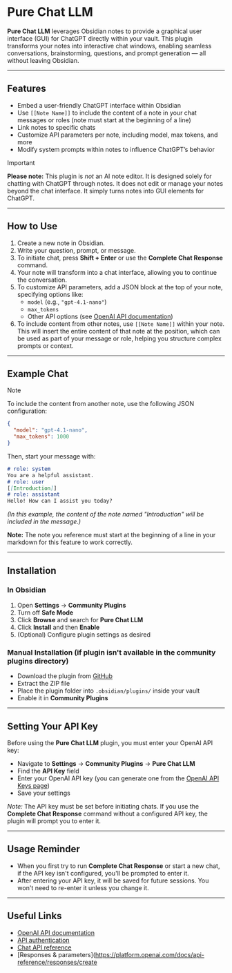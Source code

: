 # Pure Chat LLM

**Pure Chat LLM** leverages Obsidian notes to provide a graphical user interface (GUI) for ChatGPT directly within your vault. This plugin transforms your notes into interactive chat windows, enabling seamless conversations, brainstorming, questions, and prompt generation — all without leaving Obsidian.

---

## Features

- Embed a user-friendly ChatGPT interface within Obsidian
- Use `[[Note Name]]` to include the content of a note in your chat messages or roles (note must start at the beginning of a line)
- Link notes to specific chats
- Customize API parameters per note, including model, max tokens, and more
- Modify system prompts within notes to influence ChatGPT’s behavior

> [!IMPORTANT]
> **Please note:** This plugin is *not* an AI note editor. It is designed solely for chatting with ChatGPT through notes. It does not edit or manage your notes beyond the chat interface. It simply turns notes into GUI elements for ChatGPT.

---

## How to Use

1. Create a new note in Obsidian.
2. Write your question, prompt, or message.
3. To initiate chat, press **Shift + Enter** or use the **Complete Chat Response** command.
4. Your note will transform into a chat interface, allowing you to continue the conversation.
5. To customize API parameters, add a JSON block at the top of your note, specifying options like:
   - `model` (e.g., `"gpt-4.1-nano"`)
   - `max_tokens`
   - Other API options (see [OpenAI API documentation](https://platform.openai.com/docs/api-reference/create))
6. To include content from other notes, use `[[Note Name]]` within your note. This will insert the entire content of that note at the position, which can be used as part of your message or role, helping you structure complex prompts or context.

---

## Example Chat

> [!NOTE]
> To include the content from another note, use the following JSON configuration:
>
> ```json
> {
>   "model": "gpt-4.1-nano",
>   "max_tokens": 1000
> }
> ```
>
> Then, start your message with:
>
> ```markdown
> # role: system
> You are a helpful assistant.
> # role: user
> [[Introduction]]
> # role: assistant
> Hello! How can I assist you today?
> ```
>
> *(In this example, the content of the note named "Introduction" will be included in the message.)*
>
> **Note:** The note you reference must start at the beginning of a line in your markdown for this feature to work correctly.

---

## Installation

### In Obsidian

1. Open **Settings** -> **Community Plugins**
2. Turn off **Safe Mode**
3. Click **Browse** and search for **Pure Chat LLM**
4. Click **Install** and then **Enable**
5. (Optional) Configure plugin settings as desired

### Manual Installation (if plugin isn't available in the community plugins directory)

- Download the plugin from [GitHub](https://github.com/TheJusticeMan/pure-chat-llm)
- Extract the ZIP file
- Place the plugin folder into `.obsidian/plugins/` inside your vault
- Enable it in **Community Plugins**

---

## Setting Your API Key

Before using the **Pure Chat LLM** plugin, you must enter your OpenAI API key:

- Navigate to **Settings** -> **Community Plugins** -> **Pure Chat LLM**
- Find the **API Key** field
- Enter your OpenAI API key (you can generate one from the [OpenAI API Keys page](https://platform.openai.com/account/api-keys))
- Save your settings

*Note:* The API key must be set before initiating chats. If you use the **Complete Chat Response** command without a configured API key, the plugin will prompt you to enter it.

---

## Usage Reminder

- When you first try to run **Complete Chat Response** or start a new chat, if the API key isn't configured, you'll be prompted to enter it.
- After entering your API key, it will be saved for future sessions. You won't need to re-enter it unless you change it.

---

## Useful Links

- [OpenAI API documentation](https://platform.openai.com/docs)
- [API authentication](https://platform.openai.com/docs/api-reference/authentication)
- [Chat API reference](https://platform.openai.com/docs/api-reference/chat)
- [Responses & parameters](https://platform.openai.com/docs/api-reference/responses/create
